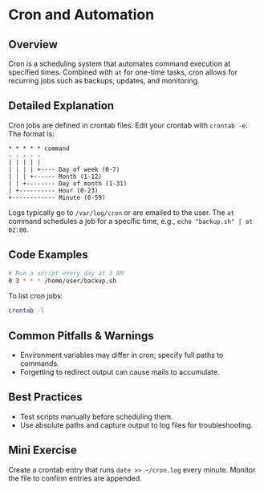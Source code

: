 # Cron and Automation

## Overview
Cron is a scheduling system that automates command execution at specified times. Combined with `at` for one-time tasks, cron allows for recurring jobs such as backups, updates, and monitoring.

## Detailed Explanation
Cron jobs are defined in crontab files. Edit your crontab with `crontab -e`. The format is:
```
* * * * * command
- - - - -
| | | | |
| | | | +---- Day of week (0-7)
| | | +------ Month (1-12)
| | +-------- Day of month (1-31)
| +---------- Hour (0-23)
+------------ Minute (0-59)
```
Logs typically go to `/var/log/cron` or are emailed to the user. The `at` command schedules a job for a specific time, e.g., `echo "backup.sh" | at 02:00`.

## Code Examples
```bash
# Run a script every day at 3 AM
0 3 * * * /home/user/backup.sh
```

To list cron jobs:
```bash
crontab -l
```

## Common Pitfalls & Warnings
- Environment variables may differ in cron; specify full paths to commands.
- Forgetting to redirect output can cause mails to accumulate.

## Best Practices
- Test scripts manually before scheduling them.
- Use absolute paths and capture output to log files for troubleshooting.

## Mini Exercise
Create a crontab entry that runs `date >> ~/cron.log` every minute. Monitor the file to confirm entries are appended.
